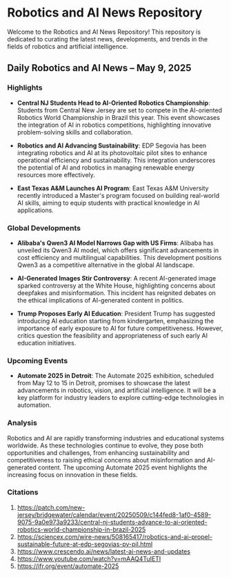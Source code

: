 # Robotics and AI News Repository

Welcome to the Robotics and AI News Repository! This repository is dedicated to curating the latest news, developments, and trends in the fields of robotics and artificial intelligence.

## Daily Robotics and AI News – May 9, 2025

### Highlights
- **Central NJ Students Head to AI-Oriented Robotics Championship**: Students from Central New Jersey are set to compete in the AI-oriented Robotics World Championship in Brazil this year. This event showcases the integration of AI in robotics competitions, highlighting innovative problem-solving skills and collaboration.
  
- **Robotics and AI Advancing Sustainability**: EDP Segovia has been integrating robotics and AI at its photovoltaic pilot sites to enhance operational efficiency and sustainability. This integration underscores the potential of AI and robotics in managing renewable energy resources more effectively.

- **East Texas A&M Launches AI Program**: East Texas A&M University recently introduced a Master's program focused on building real-world AI skills, aiming to equip students with practical knowledge in AI applications.

### Global Developments

- **Alibaba's Qwen3 AI Model Narrows Gap with US Firms**: Alibaba has unveiled its Qwen3 AI model, which offers significant advancements in cost efficiency and multilingual capabilities. This development positions Qwen3 as a competitive alternative in the global AI landscape.

- **AI-Generated Images Stir Controversy**: A recent AI-generated image sparked controversy at the White House, highlighting concerns about deepfakes and misinformation. This incident has reignited debates on the ethical implications of AI-generated content in politics.

- **Trump Proposes Early AI Education**: President Trump has suggested introducing AI education starting from kindergarten, emphasizing the importance of early exposure to AI for future competitiveness. However, critics question the feasibility and appropriateness of such early AI education initiatives.

### Upcoming Events

- **Automate 2025 in Detroit**: The Automate 2025 exhibition, scheduled from May 12 to 15 in Detroit, promises to showcase the latest advancements in robotics, vision, and artificial intelligence. It will be a key platform for industry leaders to explore cutting-edge technologies in automation.

### Analysis
Robotics and AI are rapidly transforming industries and educational systems worldwide. As these technologies continue to evolve, they pose both opportunities and challenges, from enhancing sustainability and competitiveness to raising ethical concerns about misinformation and AI-generated content. The upcoming Automate 2025 event highlights the increasing focus on innovation in these fields.

### Citations
1. https://patch.com/new-jersey/bridgewater/calendar/event/20250509/c144fed8-1af0-4589-9075-9a0e973a9233/central-nj-students-advance-to-ai-oriented-robotics-world-championship-in-brazil-2025
2. https://sciencex.com/wire-news/508165417/robotics-and-ai-propel-sustainable-future-at-edp-segovias-pv-pil.html
3. https://www.crescendo.ai/news/latest-ai-news-and-updates
4. https://www.youtube.com/watch?v=mAAQ4TuIETI
5. https://ifr.org/event/automate-2025